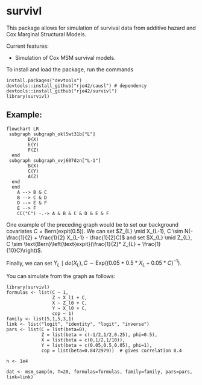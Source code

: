 # survivl

This package allows for simulation of survival data from additive hazard and Cox Marginal Structural Models.

Current features:

-   Simulation of Cox MSM survival models.

To install and load the package, run the commands

```         
install.packages("devtools")
devtools::install_github("rje42/causl") # dependency
devtools::install_github("rje42/survivl")
library(survivl)
```

## Example:

```mermaid
flowchart LR
 subgraph subgraph_okl5wt31b["L"]
        D(X)
        E(Y)
        F(Z)
  end
 subgraph subgraph_xvj607dzn["L-1"]
        B(X)
        C(Y)
        A(Z)
  end
  end
    A --> B & C
    B --> C & D
    D --> E & F
    E --> F
    CC("C") -.-> A & B & C & D & E & F
```

One example of the preceding graph would be to set our background covariates $C = \text{Bern}(\text{expit}(0.5))$. We can set 
$Z_{L} \mid X_{L-1}, C \sim N(-\frac{1}{2} + \frac{1}{2} X_{L-1} - \frac{1}{2}C)$ and 
set $X_{L} \mid Z_{L}, C \sim \text{Bern}\left(\text{expit}(\frac{1}{2}* Z_{L} + \frac{1}{10}C)\right)$.

Finally, we can set $Y_{L} \mid do(X_{L}), C \sim \text{Exp}\left(\left(0.05 + 0.5 * X_{L} + 0.05 * C\right)^{-1}\right)$.


You can simulate from the graph as follows:

```
library(survivl)
formulas <- list(C ~ 1,
                 Z ~ X_l1 + C,
                 X ~ Z_l0 + C,
                 Y ~ X_l0 + C,
                 cop ~ 1)
family <- list(5,1,5,3,1)
link <- list("logit", "identity", "logit", "inverse")
pars <- list(C = list(beta=0),
             Z = list(beta = c(-1/2,1/2,0.25), phi=0.5),
             X = list(beta = c(0,1/2,1/10)),
             Y = list(beta = c(0.05,0.5,0.05), phi=1),
             cop = list(beta=0.8472979))  # gives correlation 0.4

n <- 1e4

dat <- msm_samp(n, T=20, formulas=formulas, family=family, pars=pars, link=link)
```

